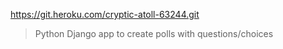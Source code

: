 

https://git.heroku.com/cryptic-atoll-63244.git

> Python Django app to create polls with questions/choices


